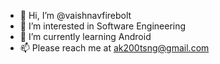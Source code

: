 - 👋 Hi, I’m @vaishnavfirebolt
- 👀 I’m interested in Software Engineering
- 🌱 I’m currently learning Android 
- 📫 Please reach me at ak200tsng@gmail.com

<!---
vaishnavfirebolt/vaishnavfirebolt is a ✨ special ✨ repository because its `README.md` (this file) appears on your GitHub profile.
You can click the Preview link to take a look at your changes.
--->
